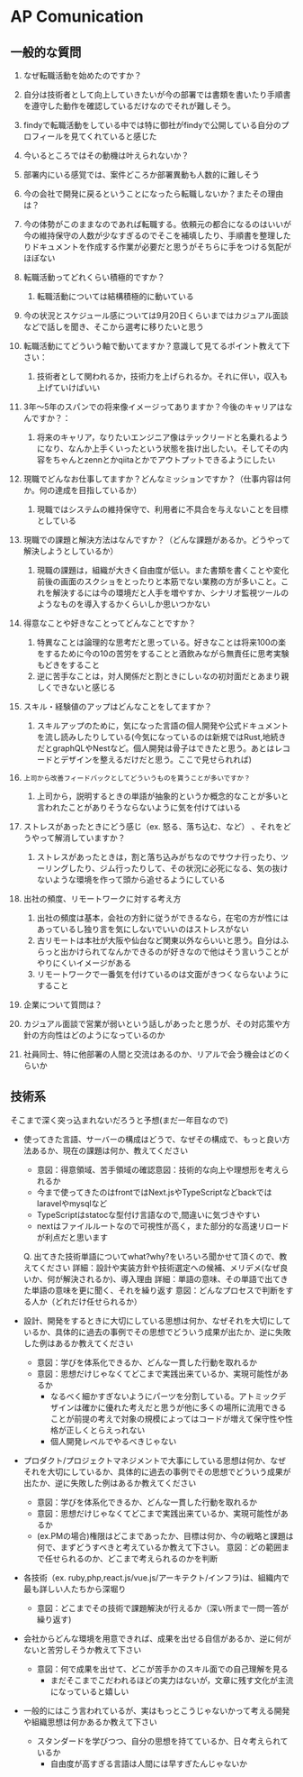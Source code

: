 # AP Comunication

## 一般的な質問

1.  なぜ転職活動を始めたのですか？
  2. 自分は技術者として向上していきたいが今の部署では書類を書いたり手順書を遵守した動作を確認しているだけなのでそれが難しそう。
  3. findyで転職活動をしている中では特に御社がfindyで公開している自分のプロフィールを見てくれていると感じた

4. 今いるところではその動機は叶えられないか？
5. 部署内にいる感覚では、案件どころか部署異動も人数的に難しそう

6. 今の会社で開発に戻るということになったら転職しないか？またその理由は？
7. 今の体勢がこのままなのであれば転職する。依頼元の都合になるのはいいが今の維持保守の人数が少なすぎるのでそこを補填したり、手順書を整理したりドキュメントを作成する作業が必要だと思うがそちらに手をつける気配がほぼない

2. 転職活動ってどれくらい積極的ですか？
     1. 転職活動については結構積極的に動いている 
3. 今の状況とスケジュール感については9月20日くらいまではカジュアル面談などで話しを聞き、そこから選考に移りたいと思う

6.  転職活動にてどういう軸で動いてますか？意識して見てるポイント教えて下さい：
	1. 技術者として関われるか，技術力を上げられるか。それに伴い，収入も上げていけばいい

 1.  3年〜5年のスパンでの将来像イメージってありますか？今後のキャリアはなんですか？：
	 1. 将来のキャリア，なりたいエンジニア像はテックリードと名乗れるようになり、なんか上手くいったという状態を抜け出したい。そしてその内容をちゃんとzennとかqiitaとかでアウトプットできるようにしたい
 
2. 現職でどんなお仕事してますか？どんなミッションですか？（仕事内容は何か。何の達成を目指しているか）
	 1. 現職ではシステムの維持保守で、利用者に不具合を与えないことを目標としている
 
3. 現職での課題と解決方法はなんですか？（どんな課題があるか。どうやって解決しようとしているか）
	 1. 現職の課題は，組織が大きく自由度が低い。また書類を書くことや変化前後の画面のスクショをとったりと本筋でない業務の方が多いこと。これを解決するには今の環境だと人手を増やすか、シナリオ監視ツールのようなものを導入するかくらいしか思いつかない
 
4. 得意なことや好きなことってどんなことですか？
	 1. 特異なことは論理的な思考だと思っている。好きなことは将来100の楽をするために今の10の苦労をすることと酒飲みながら無責任に思考実験もどきをすること
	 2. 逆に苦手なことは，対人関係だと割ときにしぃなの初対面だとあまり親しくできないと感じる

 5. スキル・経験値のアップはどんなことをしてますか？
	 1. スキルアップのために，気になった言語の個人開発や公式ドキュメントを流し読みしたりしている(今気になっているのは新規ではRust,地続きだとgraphQLやNestなど。個人開発は骨子はできたと思う。あとはレコードとデザインを整えるだけだと思う。ここで見せられれば)

 6.     上司から改善フィードバックとしてどういうものを貰うことが多いですか？
	 1. 上司から，説明するときの単語が抽象的というか概念的なことが多いと言われたことがありそうならないように気を付けてはいる

 7. ストレスがあったときにどう感じ（ex. 怒る、落ち込む、など） 、それをどうやって解消していますか？
	 1. ストレスがあったときは，割と落ち込みがちなのでサウナ行ったり、ツーリングしたり、ジム行ったりして、その状況に必死になる、気の抜けないような環境を作って頭から追せるようにしている

 8.  出社の頻度、リモートワークに対する考え方
	 1. 出社の頻度は基本，会社の方針に従うができるなら，在宅の方が性にはあっているし独り言を気にしないでいいのはストレスがない
	 2. 古リモートは本社が大阪や仙台など関東以外ならいいと思う。自分はふらっと出かけられてなんかできるのが好きなので他はそう言いうことがやりにくいイメージがある
	 3. リモートワークで一番気を付けているのは文面がきつくならないようにすること

9. 企業について質問は？
  1. カジュアル面談で営業が弱いという話しがあったと思うが、その対応策や方針の方向性はどのようになっているのか
  2. 社員同士、特に他部署の人間と交流はあるのか、リアルで会う機会はどのくらいか

## 技術系
そこまで深く突っ込まれないだろうと予想(まだ一年目なので)
- 使ってきた言語、サーバーの構成はどうで、なぜその構成で、もっと良い方法あるか、現在の課題は何か、教えてください
	- 意図：得意領域、苦手領域の確認意図：技術的な向上や理想形を考えられるか
	- 今まで使ってきたのはfrontではNext.jsやTypeScriptなどbackではlaravelやmysqlなど
	- TypeScriptはstatocな型付け言語なので,間違いに気づきやすい
	- nextはファイルルートなので可視性が高く，また部分的な高速リロードが利点だと思います

    Q. 出てきた技術単語についてwhat?why?をいろいろ聞かせて頂くので、教えてください
        詳細：設計や実装方針や技術選定への候補、メリデメ(なぜ良いか、何が解決されるか)、導入理由
        詳細：単語の意味、その単語で出てきた単語の意味を更に聞く、それを繰り返す
        意図：どんなプロセスで判断をする人か（どれだけ任せられるか）
- 設計、開発をするときに大切にしている思想は何か、なぜそれを大切にしているか、具体的に過去の事例でその思想でどういう成果が出たか、逆に失敗した例はあるか教えてください
	- 意図：学びを体系化できるか、どんな一貫した行動を取れるか
	- 意図：思想だけじゃなくてどこまで実践出来ているか、実現可能性があるか
		- なるべく細かすぎないようにパーツを分割している。アトミックデザインは確かに優れた考えだと思うが他に多くの場所に流用できることが前提の考えで対象の規模によってはコードが増えて保守性や性格が正しくとらえっれない
		- 個人開発レベルでやるべきじゃない

- プロダクト/プロジェクトマネジメントで大事にしている思想は何か、なぜそれを大切にしているか、具体的に過去の事例でその思想でどういう成果が出たか、逆に失敗した例はあるか教えてください
	- 意図：学びを体系化できるか、どんな一貫した行動を取れるか
	- 意図：思想だけじゃなくてどこまで実践出来ているか、実現可能性があるか
	- (ex.PMの場合)権限はどこまであったか、目標は何か、今の戦略と課題は何で、まずどうすべきと考えているか教えて下さい。
        意図：どの範囲まで任せられるのか、どこまで考えられるのかを判断

- 各技術（ex. ruby,php,react.js/vue.js/アーキテクト/インフラ)は、組織内で最も詳しい人たちから深堀り
	- 意図：どこまでその技術で課題解決が行えるか（深い所まで一問一答が繰り返す)

- 会社からどんな環境を用意できれば、成果を出せる自信があるか、逆に何がないと苦労しそうか教えて下さい
	- 意図：何で成果を出せて、どこが苦手かのスキル面での自己理解を見る
		- まだそこまでこだわれるほどの実力はないが，文章に残す文化が主流になっていると嬉しい

- 一般的にはこう言われているが、実はもっとこうじゃないかって考える開発や組織思想は何かあるか教えて下さい
	- スタンダードを学びつつ、自分の思想を持てているか、日々考えられているか
		- 自由度が高すぎる言語は人間には早すぎたんじゃないか
